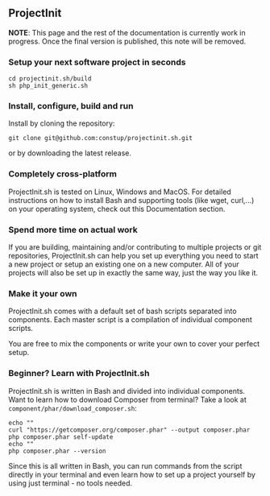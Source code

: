 ## ProjectInit

**NOTE**: This page and the rest of the documentation is currently work in progress. Once the final version is 
published, this note will be removed. 

### Setup your next software project in seconds 

```shell
cd projectinit.sh/build
sh php_init_generic.sh
```

### Install, configure, build and run

Install by cloning the repository:

```shell
git clone git@github.com:constup/projectinit.sh.git
```

or by downloading the latest release.

### Completely cross-platform

ProjectInit.sh is tested on Linux, Windows and MacOS. For detailed instructions on how to install Bash and supporting
tools (like wget, curl,...) on your operating system, check out this Documentation section.

### Spend more time on actual work

If you are building, maintaining and/or contributing to multiple projects or git repositories, ProjectInit.sh can help 
you set up everything you need to start a new project or setup an existing one on a new computer.
All of your projects will also be set up in exactly the same way, just the way you like it.

### Make it your own

ProjectInit.sh comes with a default set of bash scripts separated into components. Each master script is a compilation
of individual component scripts.

You are free to mix the components or write your own to cover your perfect setup.

### Beginner? Learn with ProjectInit.sh

ProjectInit.sh is written in Bash and divided into individual components. Want to learn how to download Composer from
terminal? Take a look at `component/phar/download_composer.sh`:

```shell
echo ""
curl "https://getcomposer.org/composer.phar" --output composer.phar
php composer.phar self-update
echo ""
php composer.phar --version
```

Since this is all written in Bash, you can run commands from the script directly in your terminal and even learn how 
to set up a project yourself by using just terminal - no tools needed.



